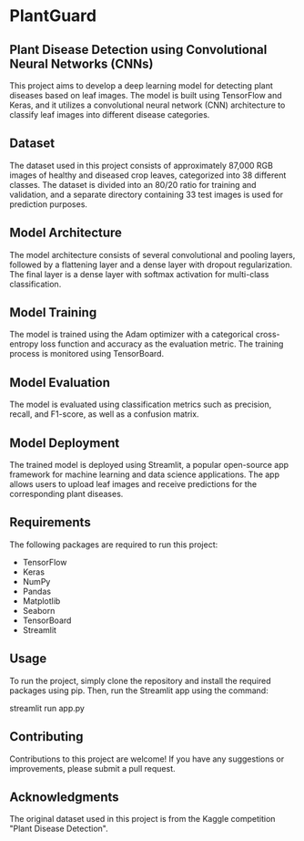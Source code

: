 # PlantGuard

## Plant Disease Detection using Convolutional Neural Networks (CNNs)

This project aims to develop a deep learning model for detecting plant diseases based on leaf images. The model is built using TensorFlow and Keras, and it utilizes a convolutional neural network (CNN) architecture to classify leaf images into different disease categories.

## Dataset

The dataset used in this project consists of approximately 87,000 RGB images of healthy and diseased crop leaves, categorized into 38 different classes. The dataset is divided into an 80/20 ratio for training and validation, and a separate directory containing 33 test images is used for prediction purposes.

## Model Architecture

The model architecture consists of several convolutional and pooling layers, followed by a flattening layer and a dense layer with dropout regularization. The final layer is a dense layer with softmax activation for multi-class classification.

## Model Training

The model is trained using the Adam optimizer with a categorical cross-entropy loss function and accuracy as the evaluation metric. The training process is monitored using TensorBoard.

## Model Evaluation

The model is evaluated using classification metrics such as precision, recall, and F1-score, as well as a confusion matrix.

## Model Deployment

The trained model is deployed using Streamlit, a popular open-source app framework for machine learning and data science applications. The app allows users to upload leaf images and receive predictions for the corresponding plant diseases.

## Requirements

The following packages are required to run this project:

- TensorFlow
- Keras
- NumPy
- Pandas
- Matplotlib
- Seaborn
- TensorBoard
- Streamlit

## Usage

To run the project, simply clone the repository and install the required packages using pip. Then, run the Streamlit app using the command:


streamlit run app.py

## Contributing

Contributions to this project are welcome! If you have any suggestions or improvements, please submit a pull request.


## Acknowledgments

The original dataset used in this project is from the Kaggle competition "Plant Disease Detection".
